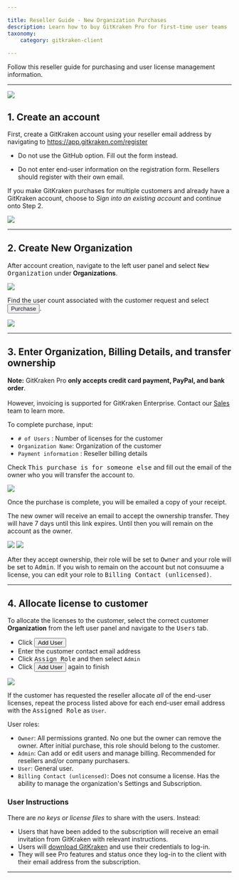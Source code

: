 ```yaml
---

title: Reseller Guide - New Organization Purchases
description: Learn how to buy GitKraken Pro for first-time user teams
taxonomy:
    category: gitkraken-client
    
---
```


Follow this reseller guide for purchasing and user license management information.

***

<img src="/img/documentation/managing-organizations/purchasing-process.png" srcset="/img/documentation/managing-organizations/purchasing-process@2x.png 2x" class="img-responsive center img-bordered">


## 1. Create an account
First, create a GitKraken account using your reseller email address by navigating to <a href="https://app.gitkraken.com/register" target="_blank">https://app.gitkraken.com/register</a>

- Do not use the GitHub option. Fill out the form instead. 

- Do not enter end-user information on the registration form. Resellers should register with their own email.

<div class='callout callout--basic'>
    <p>If you make GitKraken purchases for multiple customers and already have a GitKraken account, choose to <em>Sign into an existing account</em> and continue onto Step 2. 
</p>
</div>

<img src="/wp-content/uploads/register.png" srcset="/wp-content/uploads/register@2x.png 2x" class="img-responsive center img-bordered">



***
## 2. Create New Organization 

After account creation, navigate to the left user panel and select <kbd>New Organization</kbd> under <strong>Organizations</strong>.

<img src="/wp-content/uploads/new-organization.png" srcset="/wp-content/uploads/new-organization@2x.png 2x" class="img-responsive center img-bordered">

Find the user count associated with the customer request and select <button class='button button--primary button--ui button--nolink'><span style='color:#141422;'>Purchase</span></button>.

<img src="/wp-content/uploads/reseller-purchase.png" srcset="/wp-content/uploads/reseller-purchase@2x.png 2x" class="img-responsive center img-bordered">

***
## 3. Enter Organization, Billing Details, and transfer ownership

<div class='callout callout--warning'>
    <p><strong>Note:</strong> GitKraken Pro <strong>only accepts credit card payment, PayPal, and bank order</strong>. <br> <br> However, invoicing is supported for GitKraken Enterprise. Contact our <a href="mailto:salesg@gitkraken.com">Sales</a><sales@gitkraken.com> team to learn more.
</p>
</div>

To complete purchase, input:

- `# of Users` : Number of licenses for the customer
- `Organization Name`: Organization of the customer 
- `Payment information` : Reseller billing details

Check <kbd>This purchase is for someone else</kbd> and fill out the email of the owner who you will transfer the account to. 

<img src="/wp-content/uploads/reseller-purchase.png" srcset="/wp-content/uploads/reseller-purchase@2x.png 2x" class="img-responsive center img-bordered">

Once the purchase is complete, you will be emailed a copy of your receipt.

The new owner will receive an email to accept the ownership transfer. They will have 7 days until this link expires. Until then you will remain on the account as the owner.

<img src="/wp-content/uploads/ownership-email.png" srcset="/wp-content/uploads/ownership-email@2x.png 2x" class="img-responsive center img-bordered">

<img src="/wp-content/uploads/ownership-acceptance.png" class="img-responsive center img-bordered">

After they accept ownership, their role will be set to <kbd>Owner</kbd> and your role will be set to <kbd>Admin</kbd>. If you wish to remain on the account but not consuume a license, you can edit your role to <kbd>Billing Contact (unlicensed)</kbd>.

***
## 4. Allocate license to customer 

To allocate the licenses to the customer, select the correct customer <strong>Organization</strong> from the left user panel and navigate to the <kbd>Users</kbd> tab.

- Click <button class='button button--success button--ui button--nolink'>Add User</button>
- Enter the customer contact email address
- Click <kbd>Assign Role</kbd> and then select `Admin`
- Click <button class='button button--success button--ui button--nolink'>Add User</button> again to finish 

<img src="/wp-content/uploads/add-license.gif" class="img-responsive center img-bordered">

If the customer has requested the reseller allocate *all* of the end-user licenses, repeat the process listed above for each end-user email address with the <kbd>Assigned Role</kbd> as `User`.

User roles:
 
- `Owner`: All permissions granted. No one but the owner can remove the owner. After initial purchase, this role should belong to the customer.
- `Admin`: Can add or edit users and manage billing. Recommended for resellers and/or company purchasers.
- `User`: General user. 
- `Billing Contact (unlicensed)`: Does not consume a license. Has the ability to manage the organization's Settings and Subscription.

### User Instructions 

There are _no keys or license files_ to share with the users. Instead:

- Users that have been added to the subscription will receive an email invitation from GitKraken with relevant instructions. 
- Users will <a href="https://www.gitkraken.com/download" target="_blank">download GitKraken</a> and use their credentials to log-in. 
- They will see Pro features and status once they log-in to the client with their email address from the subscription. 

***


